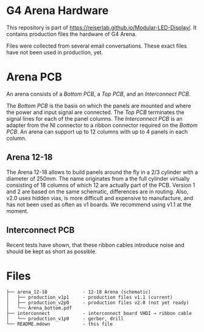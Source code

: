
# G4 Arena Hardware

This repository is part of <https://reiserlab.github.io/Modular-LED-Display/>. It contains production files the hardware of G4 Arena.

Files were collected from several email conversations. These exact files have not been used in production, yet.


# Arena PCB 

An arena consists of a *Bottom PCB*, a *Top PCB*, and an *Interconnect PCB*.

The *Bottom PCB* is the basis on which the panels are mounted and where the power and input signal are connected. The *Top PCB* terminates the signal lines for each of the panel columns. The *Interconnect PCB* is an adapter from the NI connector to a ribbon connector required on the *Bottom PCB*. An arena can support up to 12 columns with up to 4 panels in each column.

## Arena 12-18

The Arena 12-18 allows to build panels around the fly in a 2/3 cylinder with a diameter of 250mm. The name originates from a the full cylinder virtually consisting of 18 columns of which 12 are actually part of the PCB. Version 1 and 2 are based on the same schematic, differences are in routing. Also, v2.0 uses hidden vias, is more difficult and expensive to manufacture, and has not been used as often as v1 boards. We recommend using v1.1 at the moment.

## Interconnect PCB

Recent tests have shown, that these ribbon cables introduce noise and should be kept as short as possible.


# Files

```
├── arena_12-18             - 12-18 Arena (schematic)
│   ├── production_v1p1     - production files v1.1 (current)
│   ├── production_v2p0     - production files v2.0 (not yet ready)
│   └── Arena_bottom.pdf
├── interconnect            - interconnect board VHDI → ribbon cable
│   └── production_v1p0     - gerber, drill
└── README.mdown            - this file
```

